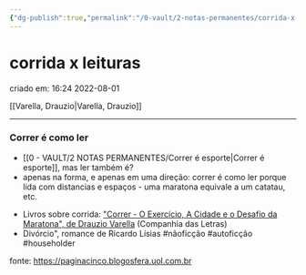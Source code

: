 ```yaml
---
{"dg-publish":true,"permalink":"/0-vault/2-notas-permanentes/corrida-x-leituras/","tags":["permanente","nãoficção","autoficção","householder"],"dgHomeLink":true,"dgShowLocalGraph":true,"dgShowFileTree":true,"dgEnableSearch":true,"noteIcon":""}
---
```


# corrida x leituras
criado em: 16:24 2022-08-01

[[Varella, Drauzio\|Varella, Drauzio]]

---

### Correr é como ler
* [[0 - VAULT/2 NOTAS PERMANENTES/Correr é esporte\|Correr é esporte]], mas ler também é?
* apenas na forma, e apenas em uma direção: correr é como ler porque lida com distancias e espaços - uma maratona equivale a um catatau, etc.
-  Livros sobre corrida: ["Correr - O Exercício, A Cidade e o Desafio da Maratona", de Drauzio Varella](https://paginacinco.blogosfera.uol.com.br/2017/06/20/como-o-chato-do-drauzio-varella-me-ajudou-a-perder-20-quilos/) (Companhia das Letras)  
- Divórcio", romance de Ricardo Lísias #nãoficção #autoficção #householder 

fonte: https://paginacinco.blogosfera.uol.com.br